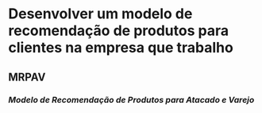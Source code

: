 # Desenvolver um modelo de recomendação de produtos para clientes na empresa que trabalho

## MRPAV
### _Modelo de Recomendação de Produtos para Atacado e Varejo_
